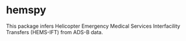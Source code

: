 # hemspy
This package infers Helicopter Emergency Medical Services Interfacility Transfers (HEMS-IFT) from ADS-B data.
